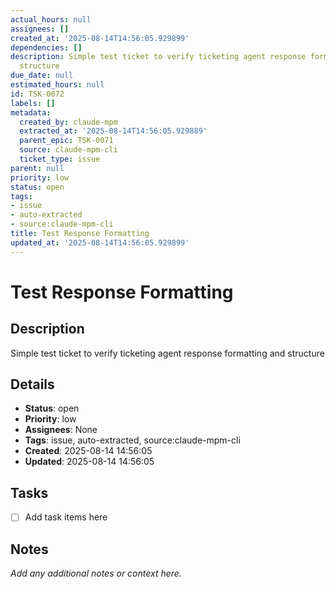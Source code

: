 ```yaml
---
actual_hours: null
assignees: []
created_at: '2025-08-14T14:56:05.929899'
dependencies: []
description: Simple test ticket to verify ticketing agent response formatting and
  structure
due_date: null
estimated_hours: null
id: TSK-0072
labels: []
metadata:
  created_by: claude-mpm
  extracted_at: '2025-08-14T14:56:05.929889'
  parent_epic: TSK-0071
  source: claude-mpm-cli
  ticket_type: issue
parent: null
priority: low
status: open
tags:
- issue
- auto-extracted
- source:claude-mpm-cli
title: Test Response Formatting
updated_at: '2025-08-14T14:56:05.929899'
---
```


# Test Response Formatting

## Description
Simple test ticket to verify ticketing agent response formatting and structure

## Details
- **Status**: open
- **Priority**: low
- **Assignees**: None
- **Tags**: issue, auto-extracted, source:claude-mpm-cli
- **Created**: 2025-08-14 14:56:05
- **Updated**: 2025-08-14 14:56:05

## Tasks
- [ ] Add task items here

## Notes
_Add any additional notes or context here._
